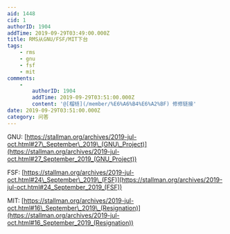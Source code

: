 ```yaml
---
aid: 1448
cid: 1
authorID: 1904
addTime: 2019-09-29T03:49:00.000Z
title: RMS从GNU/FSF/MIT下台
tags:
    - rms
    - gnu
    - fsf
    - mit
comments:
    -
        authorID: 1904
        addTime: 2019-09-29T03:51:00.000Z
        content: '@[榴梿](/member/%E6%A6%B4%E6%A2%BF) 修修链接'
date: 2019-09-29T03:51:00.000Z
category: 问答
---
```


GNU: [https://stallman.org/archives/2019-jul-oct.html#27\_September\_2019\_(GNU\_Project)](https://stallman.org/archives/2019-jul-oct.html#27_September_2019_(GNU_Project))

FSF: [https://stallman.org/archives/2019-jul-oct.html#24\_September\_2019\_(FSF)](https://stallman.org/archives/2019-jul-oct.html#24_September_2019_(FSF))

MIT: [https://stallman.org/archives/2019-jul-oct.html#16\_September\_2019\_(Resignation)](https://stallman.org/archives/2019-jul-oct.html#16_September_2019_(Resignation))

